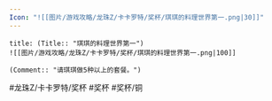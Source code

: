 ```yaml
---
Icon: "![[图片/游戏攻略/龙珠Z/卡卡罗特/奖杯/琪琪的料理世界第一.png|30]]"
---
```

```ad-common-bronze-trophy
title: (Title:: "琪琪的料理世界第一")
![[图片/游戏攻略/龙珠Z/卡卡罗特/奖杯/琪琪的料理世界第一.png|100]]

(Comment:: "请琪琪做5种以上的套餐。")
```

#龙珠Z/卡卡罗特/奖杯 #奖杯 #奖杯/铜

